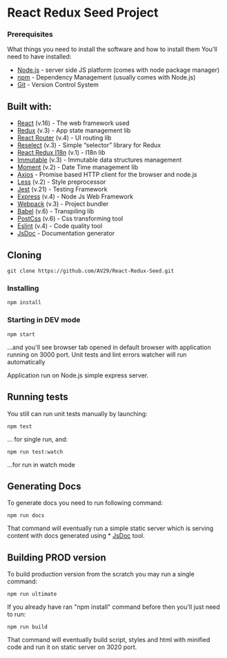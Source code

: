 # React Redux Seed Project

### Prerequisites

What things you need to install the software and how to install them
You'll need to have installed:
* [Node.js](https://nodejs.org/en/) - server side JS platform (comes with node package manager)
* [npm](https://www.npmjs.com/) - Dependency Management (usually comes with Node.js)
* [Git](https://git-scm.com/) - Version Control System

## Built with: 
* [React](https://facebook.github.io/react/) (v.16) - The web framework used
* [Redux](https://redux.js.org/) (v.3) - App state management lib
* [React Router](https://reacttraining.com/react-router/) (v.4) - UI routing lib
* [Reselect](https://github.com/reactjs/reselect) (v.3) - Simple “selector” library for Redux
* [React Redux I18n](https://www.npmjs.com/package/react-redux-i18n) (v.1) - I18n lib
* [Immutable](https://facebook.github.io/immutable-js/) (v.3) - Immutable data structures management 
* [Moment](https://momentjs.com/) (v.2) - Date Time management lib
* [Axios](https://github.com/axios/axios) - Promise based HTTP client for the browser and node.js
* [Less](http://lesscss.org/) (v.2) - Style preprocessor
* [Jest](https://facebook.github.io/jest/) (v.21) - Testing Framework
* [Express](http://expressjs.com/) (v.4) - Node Js Web Framework
* [Webpack](https://webpack.js.org/) (v.3) - Project bundler
* [Babel](https://babeljs.io/) (v.6) - Transpiling lib
* [PostCss](http://postcss.org/) (v.6) - Css transforming tool
* [Eslint](https://eslint.org/) (v.4) - Code quality tool
* [JsDoc](http://usejsdoc.org/) - Documentation generator


## Cloning

```
git clone https://github.com/AV29/React-Redux-Seed.git
```

### Installing

```
npm install
```

### Starting in DEV mode

```
npm start
```
...and you'll see browser tab opened in default browser with application running on 3000 port. Unit tests and lint errors watcher will run automatically

Application run on Node.js simple express server.

## Running tests

You still can run unit tests manually by launching:

```
npm test
```
... for single run, and:
```
npm run test:watch
```
...for run in watch mode

## Generating Docs

To generate docs you need to run following command: 
```
npm run docs
```
That command will eventually run a simple static server which is serving content with docs generated using * [JsDoc](http://usejsdoc.org/) tool.

## Building PROD version
To build production version from the scratch you may run a single command:
```
npm run ultimate
```
If you already have ran "npm install" command before then you'll just need to run: 
```
npm run build
```
That command will eventually build script, styles and html with minified code and run it on static server on 3020 port.
